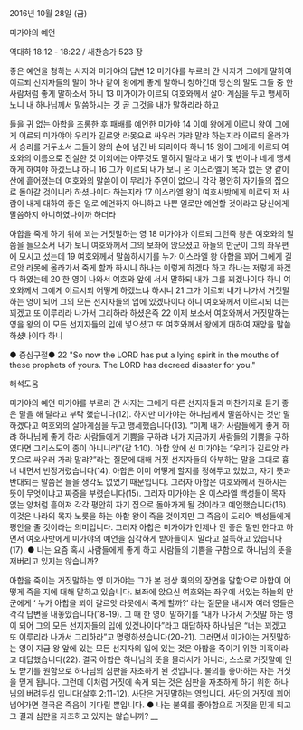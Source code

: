 2016년 10월 28일 (금)

미가야의 예언



역대하 18:12 - 18:22 / 새찬송가 523 장


좋은 예언을 청하는 사자와 미가야의 답변
12 미가야를 부르러 간 사자가 그에게 말하여 이르되 선지자들의 말이 하나 같이 왕에게 좋게 말하니 청하건대 당신의 말도 그들 중 한 사람처럼 좋게 말하소서 하니 13 미가야가 이르되 여호와께서 살아 계심을 두고 맹세하노니 내 하나님께서 말씀하시는 것 곧 그것을 내가 말하리라 하고

들을 귀 없는 아합을 조롱한 후 패배를 예언한 미가야
14 이에 왕에게 이르니 왕이 그에게 이르되 미가야야 우리가 길르앗 라못으로 싸우러 가랴 말랴 하는지라 이르되 올라가서 승리를 거두소서 그들이 왕의 손에 넘긴 바 되리이다 하니 15 왕이 그에게 이르되 여호와의 이름으로 진실한 것 이외에는 아무것도 말하지 말라고 내가 몇 번이나 네게 맹세하게 하여야 하겠느냐 하니 16 그가 이르되 내가 보니 온 이스라엘이 목자 없는 양 같이 산에 흩어졌는데 여호와의 말씀이 이 무리가 주인이 없으니 각각 평안히 자기들의 집으로 돌아갈 것이니라 하셨나이다 하는지라 17 이스라엘 왕이 여호사밧에게 이르되 저 사람이 내게 대하여 좋은 일로 예언하지 아니하고 나쁜 일로만 예언할 것이라고 당신에게 말씀하지 아니하였나이까 하더라

아합을 죽게 하기 위해 꾀는 거짓말하는 영
18 미가야가 이르되 그런즉 왕은 여호와의 말씀을 들으소서 내가 보니 여호와께서 그의 보좌에 앉으셨고 하늘의 만군이 그의 좌우편에 모시고 섰는데 19 여호와께서 말씀하시기를 누가 이스라엘 왕 아합을 꾀어 그에게 길르앗 라못에 올라가서 죽게 할까 하시니 하나는 이렇게 하겠다 하고 하나는 저렇게 하겠다 하였는데 20 한 영이 나와서 여호와 앞에 서서 말하되 내가 그를 꾀겠나이다 하니 여호와께서 그에게 이르시되 어떻게 하겠느냐 하시니 21 그가 이르되 내가 나가서 거짓말하는 영이 되어 그의 모든 선지자들의 입에 있겠나이다 하니 여호와께서 이르시되 너는 꾀겠고 또 이루리라 나가서 그리하라 하셨은즉 22 이제 보소서 여호와께서 거짓말하는 영을 왕의 이 모든 선지자들의 입에 넣으셨고 또 여호와께서 왕에게 대하여 재앙을 말씀하셨나이다 하니

● 중심구절● 22 "So now the LORD has put a lying spirit in the mouths of these prophets of yours. The LORD has decreed disaster for you."

해석도움





미가야의 예언
미가야를 부르러 간 사자는 그에게 다른 선지자들과 마찬가지로 듣기 좋은 말을 해 달라고 부탁 했습니다(12). 하지만 미가야는 하나님께서 말씀하시는 것만 말하겠다고 여호와의 살아계심을 두고 맹세했습니다(13). “이제 내가 사람들에게 좋게 하랴 하나님께 좋게 하랴 사람들에게 기쁨을 구하랴 내가 지금까지 사람들의 기쁨을 구하였다면 그리스도의 종이 아니니라”(갈 1:10). 아합 앞에 선 미가야는 “우리가 길르앗 라못으로 싸우러 가랴 말랴?”라는 질문에 대해 거짓 선지자들의 아부하는 말을 그대로 흉내 내면서 빈정거렸습니다(14). 아합은 이미 어떻게 할지를 정해두고 있었고, 자기 뜻과 반대되는 말씀은 들을 생각도 없었기 때문입니다. 그러자 아합은 여호와께서 원하시는 뜻이 무엇이냐고 짜증을 부렸습니다(15). 그러자 미가야는 온 이스라엘 백성들이 목자 없는 양처럼 흩어져 각각 평안히 자기 집으로 돌아가게 될 것이라고 예언했습니다(16). 이것은 나라의 목자 노릇을 하는 아합 왕이 죽을 것이지만 그 죽음이 도리어 백성들에게 평안을 줄 것이라는 의미입니다. 그러자 아합은 미가야가 언제나 안 좋은 말만 한다고 하면서 여호사밧에게 미가야의 예언을 심각하게 받아들이지 말라고 설득하고 있습니다(17).
● 나는 요즘 혹시 사람들에게 좋게 하고 사람들의 기쁨을 구함으로 하나님의 뜻을 저버리고 있지는 않습니까?

아합을 죽이는 거짓말하는 영
미가야는 그가 본 천상 회의의 장면을 말함으로 아합이 어떻게 죽을 지에 대해 말하고 있습니다. 보좌에 앉으신 여호와는 좌우에 서있는 하늘의 만군에게 ‘ 누가 아합을 꾀어 갈르앗 라못에서 죽게 할까?’ 라는 질문을 내시자 여러 영들은 각각 답변을 내놓았습니다(18-19). 그 때 한 영이 말하기를 “내가 나가서 거짓말 하는 영이 되어 그의 모든 선지자들의 입에 있겠나이다”라고 대답하자 하나님은 “너는 꾀겠고 또 이루리라 나가서 그리하라”고 명령하셨습니다(20-21). 그러면서 미가야는 거짓말하는 영이 지금 왕 앞에 있는 모든 선지자의 입에 있는 것은 아합을 죽이기 위한 미혹이라고 대답했습니다(22). 결국 아합은 하나님의 뜻을 몰라서가 아니라, 스스로 거짓말에 인도 받기를 원함으로 하나님의 심판을 자초하게 된 것입니다. 불의를 좋아하는 자는 거짓을 믿게 됩니다. 그런데 이처럼 거짓에 속게 되는 것은 심판을 자초하게 하기 위한 하나님의 버려두심 입니다(살후 2:11-12). 사단은 거짓말하는 영입니다. 사단의 거짓에 꾀어 넘어가면 결국은 죽음이 기다릴 뿐입니다.
● 나는 불의를 좋아함으로 거짓을 믿게 되고 그 결과 심판을 자초하고 있지는 않습니까? __